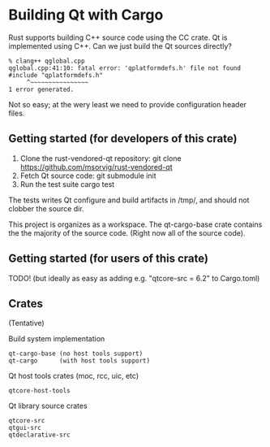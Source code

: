 # Building Qt with Cargo

Rust supports building C++ source code using the CC crate. Qt is implemented using C++.
Can we just build the Qt sources directly?

    % clang++ qglobal.cpp
    qglobal.cpp:41:10: fatal error: 'qplatformdefs.h' file not found
    #include "qplatformdefs.h"
         ^~~~~~~~~~~~~~~~~
    1 error generated.

Not so easy; at the wery least we need to provide configuration header files.

## Getting started (for developers of this crate)

1. Clone the rust-vendored-qt repository:
        git clone https://github.com/msorvig/rust-vendored-qt
2. Fetch Qt source code:
        git submodule init
3. Run the test suite
        cargo test

The tests writes Qt configure and build artifacts in /tmp/, and should
not clobber the source dir.

This project is organizes as a workspace. The qt-cargo-base crate contains
the the majority of the source code. (Right now all of the source code).

## Getting started (for users of this crate)

TODO! (but ideally as easy as adding e.g. "qtcore-src = 6.2" to Cargo.toml)

## Crates

(Tentative)

Build system implementation

    qt-cargo-base (no host tools support)
    qt-cargo      (with host tools support)

Qt host tools crates (moc, rcc, uic, etc)

    qtcore-host-tools

Qt library source crates

    qtcore-src
    qtgui-src
    qtdeclarative-src
